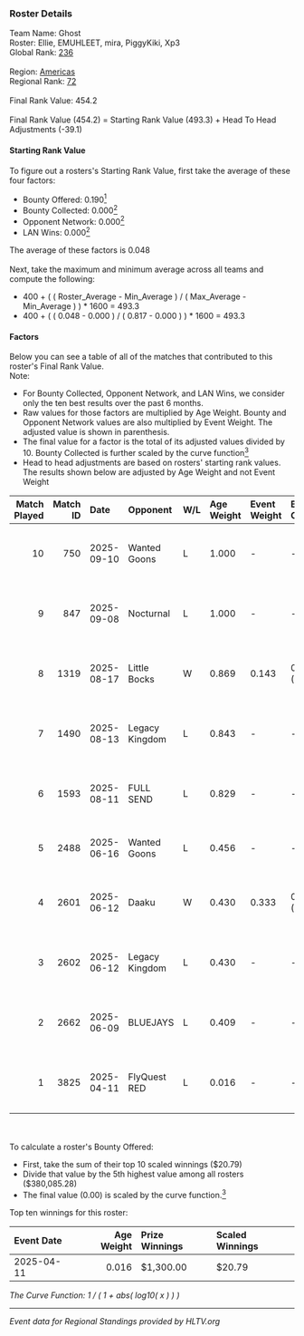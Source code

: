 ### Roster Details<br />
Team Name: Ghost<br />
Roster: Ellie, EMUHLEET, mira, PiggyKiki, Xp3<br />
Global Rank: [236](../../standings_global_2025_10_06.md)<br />
<br />
Region: [Americas]( ../../standings_americas_2025_10_06.md)<br />
Regional Rank: [72]( ../../standings_americas_2025_10_06.md)<br />
<br />
Final Rank Value:  454.2<br />
<br />
Final Rank Value (454.2) = Starting Rank Value (493.3) + Head To Head Adjustments (-39.1)<br />

#### Starting Rank Value<br />
To figure out a rosters's Starting Rank Value, first take the average of these four factors:<br />
- Bounty Offered: 0.190[<sup>1</sup>](#table2)
- Bounty Collected: 0.000[<sup>2</sup>](#table1)
- Opponent Network: 0.000[<sup>2</sup>](#table1)
- LAN Wins: 0.000[<sup>2</sup>](#table1)

The average of these factors is 0.048<br />
<br />
Next, take the maximum and minimum average across all teams and compute the following:<br />
- 400 + ( ( Roster_Average - Min_Average ) / ( Max_Average - Min_Average ) ) * 1600 = 493.3
- 400 + ( ( 0.048 - 0.000 ) / ( 0.817 - 0.000 ) ) * 1600 = 493.3


#### Factors<br />
Below you can see a table of all of the matches that contributed to this roster's Final Rank Value.<br />
Note:<br />

- For Bounty Collected, Opponent Network, and LAN Wins, we consider only the ten best results over the past 6 months.
- Raw values for those factors are multiplied by Age Weight. Bounty and Opponent Network values are also multiplied by Event Weight. The adjusted value is shown in parenthesis.
- The final value for a factor is the total of its adjusted values divided by 10. Bounty Collected is further scaled by the curve function[<sup>3</sup>](#curveFunction)
- Head to head adjustments are based on rosters' starting rank values. The results shown below are adjusted by Age Weight and not Event Weight
<span id="table1"></span><br />


| Match Played | Match ID | Date       | Opponent       | W/L | Age Weight | Event Weight | Bounty Collected | Opponent Network | LAN Wins  | H2H Adj. | Roster                                     |
| -: | -: | :- | :- | :- | :- | :- | :- | :- | :- | -: | :- |
|           10 |      750 | 2025-09-10 | Wanted Goons   | L   | 1.000      | -            | -                | -                | -         |   -11.91 | 7licious, Ellie, EMUHLEET, mira, PiggyKiki |
|            9 |      847 | 2025-09-08 | Nocturnal      | L   | 1.000      | -            | -                | -                | -         |   -11.37 | 7licious, Ellie, EMUHLEET, mira, PiggyKiki |
|            8 |     1319 | 2025-08-17 | Little Bocks   | W   | 0.869      | 0.143        | 0.000 (0.000)    | 0.037 (0.005)    | 0 (0.000) |    13.38 | 7licious, Ellie, EMUHLEET, mira, PiggyKiki |
|            7 |     1490 | 2025-08-13 | Legacy Kingdom | L   | 0.843      | -            | -                | -                | -         |   -10.37 | Ellie, EMUHLEET, mira, PiggyKiki, Xp3      |
|            6 |     1593 | 2025-08-11 | FULL SEND      | L   | 0.829      | -            | -                | -                | -         |   -10.20 | Ellie, EMUHLEET, mira, PiggyKiki, Xp3      |
|            5 |     2488 | 2025-06-16 | Wanted Goons   | L   | 0.456      | -            | -                | -                | -         |    -6.46 | Ellie, EMUHLEET, mira, tweiss, Xp3         |
|            4 |     2601 | 2025-06-12 | Daaku          | W   | 0.430      | 0.333        | 0.000 (0.000)    | 0.003 (0.000)    | 0 (0.000) |     6.49 | Ellie, EMUHLEET, mira, PiggyKiki, Xp3      |
|            3 |     2602 | 2025-06-12 | Legacy Kingdom | L   | 0.430      | -            | -                | -                | -         |    -5.90 | Ellie, EMUHLEET, mira, PiggyKiki, Xp3      |
|            2 |     2662 | 2025-06-09 | BLUEJAYS       | L   | 0.409      | -            | -                | -                | -         |    -2.66 | Ellie, EMUHLEET, mira, PiggyKiki, Xp3      |
|            1 |     3825 | 2025-04-11 | FlyQuest RED   | L   | 0.016      | -            | -                | -                | -         |    -0.12 | 7licious, Ellie, EMUHLEET, mira, PiggyKiki |

<br />
<span id="table2"></span><br />
To calculate a roster's Bounty Offered:<br />

- First, take the sum of their top 10 scaled winnings ($20.79)
- Divide that value by the 5th highest value among all rosters ($380,085.28)
- The final value (0.00) is scaled by the curve function.[<sup>3</sup>](#curveFunction)

Top ten winnings for this roster:<br />

| Event Date | Age Weight | Prize Winnings | Scaled Winnings |
| :- | -: | :- | :- |
| 2025-04-11 |      0.016 | $1,300.00      | $20.79          |


<span id="curveFunction"></span>_The Curve Function: 1 / ( 1 + abs( log10( x ) ) )_<br />

---
_Event data for Regional Standings provided by HLTV.org_<br />
